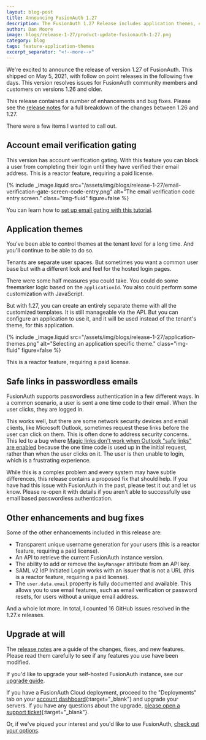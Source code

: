 ```yaml
---
layout: blog-post
title: Announcing FusionAuth 1.27
description: The FusionAuth 1.27 Release includes application themes, email gating, safe links fixes and more
author: Dan Moore
image: blogs/release-1-27/product-update-fusionauth-1-27.png
category: blog
tags: feature-application-themes
excerpt_separator: "<!--more-->"
---
```


We're excited to announce the release of version 1.27 of FusionAuth. This shipped on May 5, 2021, with follow on point releases in the following five days. This version resolves issues for FusionAuth community members and customers on versions 1.26 and older. 

<!--more-->

This release contained a number of enhancements and bug fixes. Please see the [release notes](/docs/v1/tech/release-notes/#version-1-27-0) for a full breakdown of the changes between 1.26 and 1.27. 

There were a few items I wanted to call out.

## Account email verification gating

This version has account verification gating. With this feature you can block a user from completing their login until they have verified their email address. This is a reactor feature, requiring a paid license. 

{% include _image.liquid src="/assets/img/blogs/release-1-27/email-verification-gate-screen-code-entry.png" alt="The email verification code entry screen." class="img-fluid" figure=false %}

You can learn how to [set up email gating with this tutorial](/docs/v1/tech/tutorials/gate-accounts-until-user-email-verified/).

## Application themes

You've been able to control themes at the tenant level for a long time. And you'll continue to be able to do so.

Tenants are separate user spaces. But sometimes you want a common user base but with a different look and feel for the hosted login pages. 

There were some half measures you could take. You could do some freemarker logic based on the `applicationId`. You also could perform some customization with JavaScript.

But with 1.27, you can create an entirely separate theme with all the customized templates. It is still manageable via the API. But you can configure an application to use it, and it will be used instead of the tenant's theme, for this application.

{% include _image.liquid src="/assets/img/blogs/release-1-27/application-themes.png" alt="Selecting an application specific theme." class="img-fluid" figure=false %}

This is a reactor feature, requiring a paid license.

## Safe links in passwordless emails

FusionAuth supports passwordless authentication in a few different ways. In a common scenario, a user is sent a one time code to their email. When the user clicks, they are logged in.

This works well, but there are some network security devices and email clients, like Microsoft Outlook, sometimes request these links before the user can click on them. This is often done to address security concerns. This led to a bug where [Magic links don't work when Outlook "safe links" are enabled](https://github.com/FusionAuth/fusionauth-issues/issues/629) because the one time code is used up in the initial request, rather than when the user clicks on it. The user is then unable to login, which is a frustrating experience.

While this is a complex problem and every system may have subtle differences, this release contains a proposed fix that should help. If you have had this issue with FusionAuth in the past, please test it out and let us know. Please re-open it with details if you aren't able to successfully use email based passwordless authentication.

## Other enhancements and bug fixes

Some of the other enhancements included in this release are:

* Transparent unique username generation for your users (this is a reactor feature, requiring a paid license).
* An API to retrieve the current FusionAuth instance version. 
* The ability to add or remove the `keyManager` attribute from an API key.
* SAML v2 IdP Initiated Login works with an issuer that is not a URL (this is a reactor feature, requiring a paid license).
* The `user.data.email` property is fully documented and available. This allows you to use email features, such as email verification or password resets, for users without a unique email address.

And a whole lot more. In total, I counted 16 GitHub issues resolved in the 1.27.x releases.

## Upgrade at will

The [release notes](/docs/v1/tech/release-notes/#version-1-27-0) are a guide of the changes, fixes, and new features. Please read them carefully to see if any features you use have been modified.

If you'd like to upgrade your self-hosted FusionAuth instance, see our [upgrade guide](/docs/v1/tech/installation-guide/upgrade/). 

If you have a FusionAuth Cloud deployment, proceed to the "Deployments" tab on your [account dashboard](https://account.fusionauth.io/account/deployment/){:target="_blank"} and upgrade your servers. If you have any questions about the upgrade, [please open a support ticket](https://account.fusionauth.io/account/support/){:target="_blank"}.

Or, if we've piqued your interest and you'd like to use FusionAuth, [check out your options](/pricing/).

